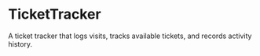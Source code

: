 # TicketTracker
A ticket tracker that logs visits, tracks available tickets, and records activity history.
